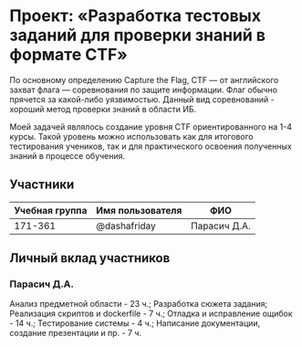 # Проект: «Разработка тестовых заданий для проверки знаний в формате CTF»

По основному определению Capture the Flag, CTF — от английского захват флага — соревнования по защите информации. Флаг обычно прячется за какой-либо уязвимостью. Данный вид соревнований - хороший метод проверки знаний в области ИБ.  

Моей задачей являлось создание уровня CTF ориентированного на 1-4 курсы. Такой уровень можно использовать как для итогового тестирования учеников, так и для практического освоения полученных знаний в процессе обучения.


## Участники

| Учебная группа | Имя пользователя | ФИО                      |
|----------------|------------------|--------------------------|
| 171-361       | @dashafriday       | Парасич Д.А.             |


## Личный вклад участников

### Парасич Д.А.

Анализ предметной области - 23 ч.;
Разработка сюжета задания;
Реализация скриптов и dockerfile - 7 ч.;
Отладка и исправление ощибок - 14 ч.;
Тестирование системы - 4 ч.;
Написание документации, создание презентации и пр. - 7 ч.

